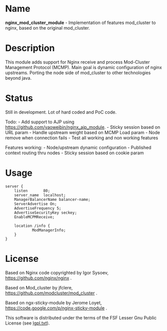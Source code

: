 
Name
====

**nginx_mod_cluster_module** -  Implementation of features mod_cluster to nginx, based on the original mod_cluster. 

Description
===========

This module adds support for Nginx receive and process Mod-Cluster Management Protocol (MCMP). Main goal is dynamic 
configuration of nginx upstreams. Porting the node side of mod_cluster to other technologies beyond java.

Status
======

Still in development. Lot of hard coded and PoC code. 

Todo:
	- Add support to AJP using https://github.com/yaoweibin/nginx_ajp_module.
	- Sticky session based on URL param
	- Handle upstream weight based on MCMP Load param
	- Node remove when connection fails
	- Test all working and non working features

Features working:
	- Node/upstream dynamic configuration
	- Published context routing thru nodes
	- Sticky session based on cookie param



Usage
=====

    server {
        listen       80;
        server_name  localhost;
        ManagerBalancerName balancer-name;
        ServerAdvertise On;
        AdvertiseFrequency 5;
        AdvertiseSecurityKey seckey;
        EnableMCPMReceive;

        location /info {
                ModManagerInfo;
        }
    }


License
=======

Based on Nginx code copyrighted by Igor Sysoev, https://github.com/nginx/nginx .

Based on Mod_cluster by jfclere, https://github.com/modcluster/mod_cluster .

Based on ngx-sticky-module by Jerome Loyet, https://code.google.com/p/nginx-sticky-module .

This software is distributed under the terms of the FSF Lesser Gnu Public License (see [lgpl.txt](lgpl.txt)).

